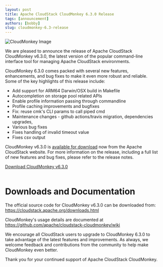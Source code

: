 ```yaml
---
layout: post
title: Apache CloudStack CloudMonkey 6.3.0 Release
tags: [announcement]
authors: [bobby]
slug: cloudmonkey-6.3-release
---
```


![](/img/banner.svg "CloudMonkey Image")

We are pleased to announce the release of Apache CloudStack CloudMonkey v6.3.0,
the latest version of the popular command-line interface tool for managing
Apache CloudStack environments.

CloudMonkey 6.3.0 comes packed with several new features, enhancements, and bug
fixes to make it even more robust and reliable. Some of the key highlights of
this release include:

- Add support for ARM64 Darwin/OSX build in Makefile
- Autocompletion on storage pool related APIs
- Enable profile information passing through commandline
- Profile caching improvements and bugfixes
- Fix: reuse cmk's CLI params to call piped cmd
- Maintenance changes - github actions/travis migration, dependencies upgrades,
- Various bug fixes
- Fixes handling of invalid timeout value
- Fixes csv output

CloudMonkey v6.3.0 is [available for download](/downloads) now from the Apache
CloudStack website. For more information on the release, including a full list
of new features and bug fixes, please refer to the release notes.

<a class="button button--primary" href="https://github.com/apache/cloudstack-cloudmonkey/releases/tag/6.3.0" target="_blank">Download CloudMonkey v6.3.0</a>
<br/>
<br/>

# Downloads and Documentation

The official source code for CloudMonkey v6.3.0 can be downloaded from:
https://cloudstack.apache.org/downloads.html

CloudMonkey's usage details are documented at
https://github.com/apache/cloudstack-cloudmonkey/wiki

We encourage all CloudStack users to upgrade to CloudMonkey 6.3.0 to take
advantage of the latest features and improvements. As always, we welcome
feedback and contributions from the community to help make CloudMonkey even
better.

Thank you for your continued support of Apache CloudStack CloudMonkey.
